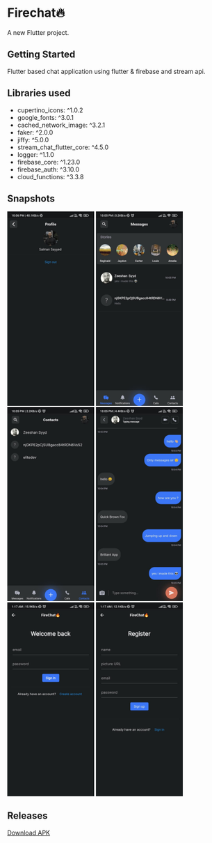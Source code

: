 # Firechat🔥

A new Flutter project.

## Getting Started

Flutter based chat application using flutter & firebase and stream api.

## Libraries used

- cupertino_icons: ^1.0.2
- google_fonts: ^3.0.1
- cached_network_image: ^3.2.1
- faker: ^2.0.0
- jiffy: ^5.0.0
- stream_chat_flutter_core: ^4.5.0
- logger: ^1.1.0
- firebase_core: ^1.23.0
- firebase_auth: ^3.10.0
- cloud_functions: ^3.3.8

## Snapshots

<img src="./snapshots/profile_page.jpeg" width="200"/>
<img src="./snapshots/messages_page.jpeg" width="200"/>
<img src="./snapshots/contacts_page.jpeg" width="200"/>
<img src="./snapshots/chats_page.jpeg" width="200"/>
<img src="./snapshots/login_page.jpeg" width="200"/>
<img src="./snapshots/sign_up_page.jpeg" width="200"/>

## Releases

[Download APK](https://github.com/Sayyed-Salman/firechat/releases/download/v0.1/app-debug.apk)
